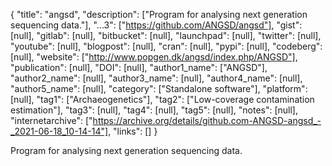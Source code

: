 {
  "title": "angsd",
  "description": ["Program for analysing next generation sequencing data."],
  "...3": ["https://github.com/ANGSD/angsd"],
  "gist": [null],
  "gitlab": [null],
  "bitbucket": [null],
  "launchpad": [null],
  "twitter": [null],
  "youtube": [null],
  "blogpost": [null],
  "cran": [null],
  "pypi": [null],
  "codeberg": [null],
  "website": ["http://www.popgen.dk/angsd/index.php/ANGSD"],
  "publication": [null],
  "DOI": [null],
  "author1_name": ["ANGSD"],
  "author2_name": [null],
  "author3_name": [null],
  "author4_name": [null],
  "author5_name": [null],
  "category": ["Standalone software"],
  "platform": [null],
  "tag1": ["Archaeogenetics"],
  "tag2": ["Low-coverage contamination estimation"],
  "tag3": [null],
  "tag4": [null],
  "tag5": [null],
  "notes": [null],
  "internetarchive": ["https://archive.org/details/github.com-ANGSD-angsd_-_2021-06-18_10-14-14"],
  "links": []
}

<!-- Generated by csv2md.R – do not edit by hand -->

Program for analysing next generation sequencing data.